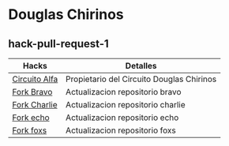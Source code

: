 # Douglas Chirinos
## hack-pull-request-1

|Hacks                                                                 |                   Detalles                               |
|----------------------------------------------------------------------|----------------------------------------------------------|
|[Circuito Alfa](https://github.com/DouglasChirinos/hg_1_alfa.git)     | Propietario del Circuito Douglas Chirinos                |
|[Fork Bravo](https://github.com/DouglasChirinos/hg_1_bravo.git)       | Actualizacion repositorio bravo                          |
|[Fork Charlie](https://github.com/DouglasChirinos/hg_1_charlie.git)   | Actualizacion repositorio charlie                        |
|[Fork echo](https://github.com/DouglasChirinos/hg_1_echo.git)         | Actualizacion repositorio echo                           |
|[Fork foxs](https://github.com/DouglasChirinos/hg_1_foxs.git)         | Actualizacion repositorio foxs                           |
